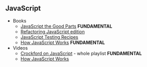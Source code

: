 
## JavaScript

* Books
    * [JavaScript the Good Parts](https://www.goodreads.com/book/show/2998152-javascript?from_search=true) **FUNDAMENTAL**
    * [Refactoring JavaScript edition](http://www.informit.com/store/refactoring-improving-the-design-of-existing-code-9780134757599?ranMID=24808)
    * [JavaScript Testing Recipes](https://www.goodreads.com/book/show/21567369-javascript-testing-recipes?from_search=true)
    * [How JavaScript Works](https://www.amazon.com/How-JavaScript-Works-Douglas-Crockford/dp/1949815005) **FUNDAMENTAL**
* Videos
    * [Crockford on JavaScript](https://www.youtube.com/watch?v=JxAXlJEmNMg&list=PL7664379246A246CB) - whole playlist   **FUNDAMENTAL**
    * [How JavaScript Works](https://www.youtube.com/watch?v=8oGCyfautKo)
